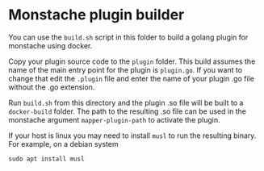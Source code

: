 # Monstache plugin builder

You can use the `build.sh` script in this folder to build a golang plugin for monstache using docker.

Copy your plugin source code to the `plugin` folder.  This build assumes the name of the main entry
point for the plugin is `plugin.go`.  If you want to change that edit the `.plugin` file and enter the name of
your plugin .go file without the .go extension.

Run `build.sh` from this directory and the plugin .so file will be built to a `docker-build` folder.  The path 
to the resulting .so file can be used in the monstache argument `mapper-plugin-path` to activate the plugin.

If your host is linux you may need to install `musl` to run the resulting binary. For example, on a debian system

```
sudo apt install musl
```
